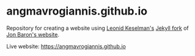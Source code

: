 # angmavrogiannis.github.io
Repository for creating a website using [Leonid Keselman's](https://leonidk.com) [Jekyll fork](https://github.com/leonidk/leonidk.github.io) of [Jon Baron's website](https://jonbarron.info).

Live website: https://angmavrogiannis.github.io
